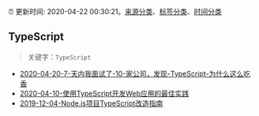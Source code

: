 :alarm_clock: 更新时间: 2020-04-22 00:30:21。[来源分类](../README.md)、[标签分类](../TAGS.md)、[时间分类](../TIMELINE.md)

## TypeScript


> 关键字：`TypeScript`



- [2020-04-20-7-天内我面试了-10-家公司，发现-TypeScript-为什么这么吃香](https://www.ershicimi.com/p/9e8a4ad92ab0676e564c6379837d7938) 
- [2020-04-10-使用TypeScript开发Web应用的最佳实践](https://www.ershicimi.com/p/a0f959826c135f6c34ed6e8c15d4fa44) 
- [2019-12-04-Node.js项目TypeScript改造指南](https://juejin.im/post/5de4867f51882573135415dd) 